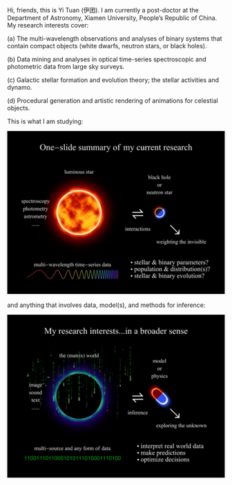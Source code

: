 Hi, friends, this is Yi Tuan (伊团). I am currently a post-doctor at the Department of Astronomy, Xiamen University, People’s Republic of China. My research interests cover:

(a) The multi-wavelength observations and analyses of binary systems that contain compact objects (white dwarfs, neutron stars, or black holes).

(b) Data mining and analyses in optical time-series spectroscopic and photometric data from large sky surveys.

(c) Galactic stellar formation and evolution theory; the stellar activities and dynamo.

(d) Procedural generation and artistic rendering of animations for celestial objects.

This is what I am studying:

![my research interests](/cover/cover.jpg)

and anything that involves data, model(s), and methods for inference:

![my research interests](/cover/cover+.jpg)


